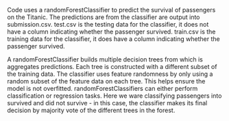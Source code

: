 Code uses a randomForestClassifier to predict the survival of passengers on the Titanic.
The predictions are from the classifier are output into submission.csv.
test.csv is the testing data for the classifier, it does not have a column indicating whether the passenger survived.
train.csv is the training data for the classifier, it does have a column indicating whether the passenger survived.

A randomForestClassifier builds multiple decision trees from which is aggregates predictions. Each tree is constructed with a different subset
of the training data. The classifier uses feature randomness by only using a random subset of the feature data on each tree. This helps ensure
the model is not overfitted. randomForestClassifiers can either perform classification or regression tasks. Here we ware classifying
passengers into survived and did not survive - in this case, the classifier makes its final decision by majority vote of the different trees
in the forest. 
